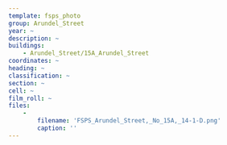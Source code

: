 ```yaml
---
template: fsps_photo
group: Arundel_Street
year: ~
description: ~
buildings:
    - Arundel_Street/15A_Arundel_Street
coordinates: ~
heading: ~
classification: ~
section: ~
cell: ~
film_roll: ~
files:
    -
        filename: 'FSPS_Arundel_Street,_No_15A,_14-1-D.png'
        caption: ''
---
```

